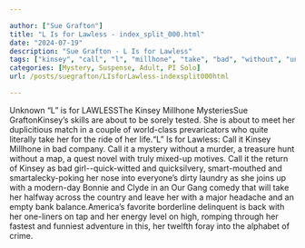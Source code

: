 ```yaml
---

author: ["Sue Grafton"]
title: "L Is for Lawless - index_split_000.html"
date: "2024-07-19"
description: "Sue Grafton - L Is for Lawless"
tags: ["kinsey", "call", "l", "millhone", "take", "bad", "without", "unknown", "lawlessthe", "mysteriessue", "graftonkinsey", "skill", "sorely", "tested", "meet", "duplicitious", "match", "couple", "prevaricator", "quite", "literally", "ride", "lawless", "company", "mystery"]
categories: [Mystery, Suspense, Adult, PI Solo]
url: /posts/suegrafton/LIsforLawless-indexsplit000html

---
```



Unknown
“L” is for LAWLESSThe Kinsey Millhone MysteriesSue GraftonKinsey’s skills are about to be sorely tested. She is about to meet her duplicitious match in a couple of world-class prevaricators who quite literally take her for the ride of her life.“L” Is for Lawless: Call it Kinsey Millhone in bad company. Call it a mystery without a murder, a treasure hunt without a map, a quest novel with truly mixed-up motives. Call it the return of Kinsey as bad girl--quick-witted and quicksilvery, smart-mouthed and smartalecky-poking her nose into everyone’s dirty laundry as she joins up with a modern-day Bonnie and Clyde in an Our Gang comedy that will take her halfway across the country and leave her with a major headache and an empty bank balance.America’s favorite borderline delinquent is back with her one-liners on tap and her energy level on high, romping through her fastest and funniest adventure in this, her twelfth foray into the alphabet of crime.
